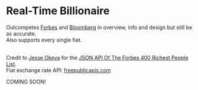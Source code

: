 # Real-Time Billionaire
Outcompetes [Forbes](https://www.forbes.com/real-time-billionaires/) and [Bloomberg](https://www.bloomberg.com/billionaires/) in overview, info and design but still be as accurate.<br>
Also supports every single fiat.
<br><br>

Credit to [Jesse Okeya](https://github.com/jesseokeya) for the [JSON API Of The Forbes 400 Richest People List](https://github.com/jesseokeya/Forbes400).<br>
Fiat exchange rate API: [freepublicapis.com](https://www.freepublicapis.com/exchange-rate-api)

COMING SOON!

